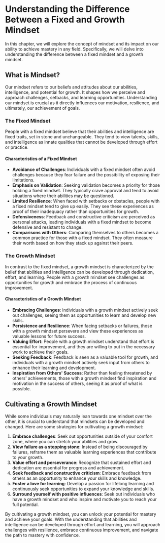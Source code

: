 Understanding the Difference Between a Fixed and Growth Mindset
==========================================================================

In this chapter, we will explore the concept of mindset and its impact on our ability to achieve mastery in any field. Specifically, we will delve into understanding the difference between a fixed mindset and a growth mindset.

What is Mindset?
----------------

Our mindset refers to our beliefs and attitudes about our abilities, intelligence, and potential for growth. It shapes how we perceive and approach challenges, setbacks, and learning opportunities. Understanding our mindset is crucial as it directly influences our motivation, resilience, and ultimately, our achievement of goals.

### The Fixed Mindset

People with a fixed mindset believe that their abilities and intelligence are fixed traits, set in stone and unchangeable. They tend to view talents, skills, and intelligence as innate qualities that cannot be developed through effort or practice.

#### Characteristics of a Fixed Mindset

* **Avoidance of Challenges**: Individuals with a fixed mindset often avoid challenges because they fear failure and the possibility of exposing their limitations.
* **Emphasis on Validation**: Seeking validation becomes a priority for those holding a fixed mindset. They typically crave approval and tend to avoid situations where their abilities may be questioned.
* **Limited Resilience**: When faced with setbacks or obstacles, people with a fixed mindset tend to give up easily. They see these experiences as proof of their inadequacy rather than opportunities for growth.
* **Defensiveness**: Feedback and constructive criticism are perceived as personal attacks, leading individuals with a fixed mindset to become defensive and resistant to change.
* **Comparisons with Others**: Comparing themselves to others becomes a common practice for those with a fixed mindset. They often measure their worth based on how they stack up against their peers.

### The Growth Mindset

In contrast to the fixed mindset, a growth mindset is characterized by the belief that abilities and intelligence can be developed through dedication, effort, and learning. People with a growth mindset see challenges as opportunities for growth and embrace the process of continuous improvement.

#### Characteristics of a Growth Mindset

* **Embracing Challenges**: Individuals with a growth mindset actively seek out challenges, seeing them as opportunities to learn and develop new skills.
* **Persistence and Resilience**: When facing setbacks or failures, those with a growth mindset persevere and view these experiences as valuable lessons for future success.
* **Valuing Effort**: People with a growth mindset understand that effort is essential for improvement, and they are willing to put in the necessary work to achieve their goals.
* **Seeking Feedback**: Feedback is seen as a valuable tool for growth, and individuals with a growth mindset actively seek input from others to enhance their learning and development.
* **Inspiration from Others' Success**: Rather than feeling threatened by others' achievements, those with a growth mindset find inspiration and motivation in the success of others, seeing it as proof of what is possible.

Cultivating a Growth Mindset
----------------------------

While some individuals may naturally lean towards one mindset over the other, it is crucial to understand that mindsets can be developed and changed. Here are some strategies for cultivating a growth mindset:

1. **Embrace challenges**: Seek out opportunities outside of your comfort zone, where you can stretch your abilities and grow.
2. **View failure as a stepping stone**: Instead of being discouraged by failures, reframe them as valuable learning experiences that contribute to your growth.
3. **Value effort and perseverance**: Recognize that sustained effort and dedication are essential for progress and achievement.
4. **Seek feedback and constructive criticism**: Embrace feedback from others as an opportunity to enhance your skills and knowledge.
5. **Foster a love for learning**: Develop a passion for lifelong learning and continuously seek opportunities to expand your knowledge and skills.
6. **Surround yourself with positive influences**: Seek out individuals who have a growth mindset and who inspire and motivate you to reach your full potential.

By cultivating a growth mindset, you can unlock your potential for mastery and achieve your goals. With the understanding that abilities and intelligence can be developed through effort and learning, you will approach challenges with resilience, embrace continuous improvement, and navigate the path to mastery with confidence.
